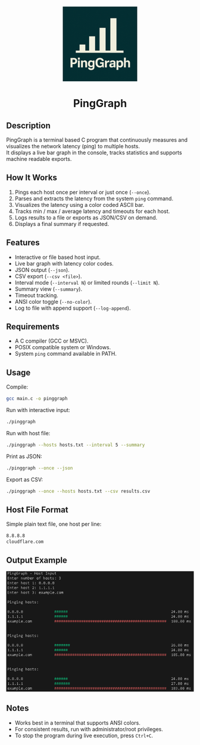 <p align="center">
    <img src="logo.png" alt="PingGraph Logo" width="200"/>
</p>

<h1 align="center">PingGraph</h1>

## Description

PingGraph is a terminal based C program that continuously measures and visualizes the network latency (ping) to multiple hosts.  
It displays a live bar graph in the console, tracks statistics and supports machine readable exports.

## How It Works

1. Pings each host once per interval or just once (`--once`).
2. Parses and extracts the latency from the system `ping` command.
3. Visualizes the latency using a color coded ASCII bar.
4. Tracks min / max / average latency and timeouts for each host.
5. Logs results to a file or exports as JSON/CSV on demand.
6. Displays a final summary if requested.

## Features

- Interactive or file based host input.
- Live bar graph with latency color codes.
- JSON output (`--json`).
- CSV export (`--csv <file>`).
- Interval mode (`--interval N`) or limited rounds (`--limit N`).
- Summary view (`--summary`).
- Timeout tracking.
- ANSI color toggle (`--no-color`).
- Log to file with append support (`--log-append`).

## Requirements

- A C compiler (GCC or MSVC).
- POSIX compatible system or Windows.
- System `ping` command available in PATH.

## Usage

Compile:

```bash
gcc main.c -o pinggraph
```

Run with interactive input:

```bash
./pinggraph
```

Run with host file:

```bash
./pinggraph --hosts hosts.txt --interval 5 --summary
```

Print as JSON:

```bash
./pinggraph --once --json
```

Export as CSV:

```bash
./pinggraph --once --hosts hosts.txt --csv results.csv
```

## Host File Format

Simple plain text file, one host per line:

```
8.8.8.8
cloudflare.com
```

## Output Example

![Example Image](examples/example2.png)

## Notes

- Works best in a terminal that supports ANSI colors.
- For consistent results, run with administrator/root privileges.
- To stop the program during live execution, press `Ctrl+C`.
